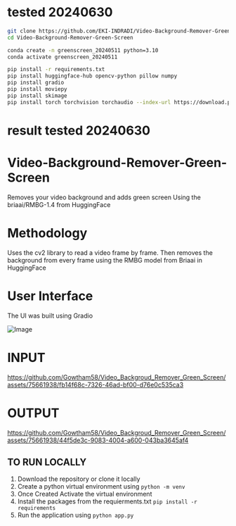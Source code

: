 # tested 20240630

```sh
git clone https://github.com/EKI-INDRADI/Video-Background-Remover-Green-Screen
cd Video-Background-Remover-Green-Screen

conda create -n greenscreen_20240511 python=3.10
conda activate greenscreen_20240511

pip install -r requirements.txt
pip install huggingface-hub opencv-python pillow numpy
pip install gradio
pip install moviepy
pip install skimage
pip install torch torchvision torchaudio --index-url https://download.pytorch.org/whl/cu118

```

# result tested 20240630







# Video-Background-Remover-Green-Screen
Removes your video background and adds green screen Using the briaai/RMBG-1.4 from HuggingFace 
# Methodology
Uses the cv2 library to read a video frame by frame. Then removes the background from every frame using the RMBG model from Briaai in HuggingFace

# User Interface
The UI was built using Gradio

![Image](https://github.com/Gowtham58/Video_Backgroud_Remover_Green_Screen/blob/main/asset/demo.png)

# INPUT
https://github.com/Gowtham58/Video_Backgroud_Remover_Green_Screen/assets/75661938/fb14f68c-7326-46ad-bf00-d76e0c535ca3


# OUTPUT
https://github.com/Gowtham58/Video_Backgroud_Remover_Green_Screen/assets/75661938/44f5de3c-9083-4004-a600-043ba3645af4


## TO RUN LOCALLY 
1. Download the repository or clone it locally
2. Create a python virtual environment using ```python -m venv```
3. Once Created Activate the virtual environment
4. Install the packages from the requierments.txt ```pip install -r requirements```
5. Run the application using ```python app.py```
